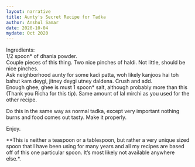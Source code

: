 ```yaml
---
layout: narrative
title: Aunty's Secret Recipe for Tadka
author: Anshul Samar
date: 2020-10-04
mydate: Oct 2020
---
```


Ingredients:  
1/2 spoon* of dhania powder.   
Couple pieces of this thing. 
Two nice pinches of haldi. Not little, should be nice pinches.  
Ask neighborhood aunty for some kadi patta, woh likely kanjoos hai toh bahut kam deygi, jitney deygi utney daldena. Crush and add.     
Enough ghee, ghee is must
1 spoon* salt, although probably more than this (Thank you Richa for this tip). 
Same amount of lal mirchi as you used for the other recipe.  
   
Do this in the same way as normal tadka, except very important nothing burns and food comes out tasty.  Make it properly.  
   
Enjoy.  

**This is neither a teaspoon or a tablespoon, but rather a very unique sized spoon that I have been using for many years and all my recipes are based off of this one particular spoon. It’s most likely not available anywhere else.*. 



